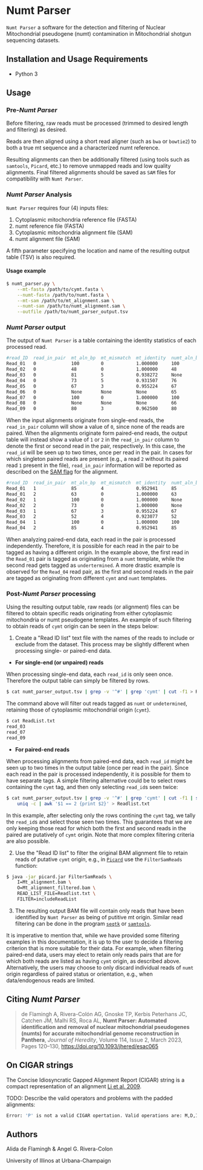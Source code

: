 # Numt Parser

`Numt Parser` a software for the detection and filtering of Nuclear Mitochondrial pseudogene (numt) contamination in Mitochondrial shotgun sequencing datasets.

## Installation and Usage Requirements

* Python 3

## Usage

### Pre-*Numt Parser*

Before filtering, raw reads must be processed (trimmed to desired length and filtering) as desired.

Reads are then aligned using a short read aligner (such as `bwa` or `bowtie2`) to both a true mt sequence and a characterized numt reference.

Resulting alignments can then be additionally filtered (using tools such as `samtools`, `Picard`, etc.) to remove unmapped reads and low quality alignments. Final filtered alignments should be saved as `SAM` files for compatibility with `Numt Parser`.

### *Numt Parser* Analysis

`Numt Parser` requires four (4) inputs files:

1. Cytoplasmic mitochondria reference file (FASTA)
2. numt reference file (FASTA)
3. Cytoplasmic mitochondria alignment file (SAM)
4. numt alignment file (SAM)

A fifth parameter specifying the location and name of the resulting output table (TSV) is also required.

#### Usage example

```sh
$ numt_parser.py \
    --mt-fasta /path/to/cymt.fasta \
    --numt-fasta /path/to/numt.fasta \
    --mt-sam /path/to/mt_alignment.sam \
    --numt-sam /path/to/numt_alignment.sam \
    --outfile /path/to/numt_parser_output.tsv
```

### *Numt Parser* output

The output of `Numt Parser` is a table containing the identity statistics of each processed read.

```sh
#read_ID  read_in_pair  mt_aln_bp  mt_mismatch  mt_identity  numt_aln_bp  numt_mismatch  numt_identity  candidate
Read_01   0             100        0            1.000000     100          0              1.000000       undetermined
Read_02   0             48         0            1.000000     48           0              1.000000       undetermined
Read_03   0             81         5            0.938272     None         None           None           cymt
Read_04   0             73         5            0.931507     76           1              0.986842       numt
Read_05   0             67         3            0.955224     67           0              1.000000       numt
Read_06   0             None       None         None         65           0              1.000000       numt
Read_07   0             100        0            1.000000     100          6              0.940000       cymt
Read_08   0             None       None         None         66           0              1.000000       numt
Read_09   0             80         3            0.962500     80           4              0.950000       cymt
```

When the input alignments originate from single-end reads, the `read_in_pair` column will show a value of `0`, since none of the reads are paired. When the alignments originate form paired-end reads, the output table will instead show a value of `1` or `2` in the `read_in_pair` column to denote the first or second read in the pair, respectively. In this case, the `read_id` will be seen up to two times, once per read in the pair. In cases for which singleton paired reads are present (e.g., a read `2` without its paired read `1` present in the file), `read_in_pair` information will be reported as described on the [SAM flag](https://broadinstitute.github.io/picard/explain-flags.html) for the alignment.

```sh
#read_ID  read_in_pair  mt_aln_bp  mt_mismatch  mt_identity  numt_aln_bp  numt_mismatch  numt_identity  candidate
Read_01   1             85         4            0.952941     85           0              1.000000       numt
Read_01   2             63         0            1.000000     63           0              1.000000       undetermined
Read_02   1             100        0            1.000000     None         None           None           cymt
Read_02   2             73         0            1.000000     None         None           None           cymt
Read_03   1             67         3            0.955224     67           0              1.000000       numt
Read_03   2             52         4            0.923077     52           0              1.000000       numt
Read_04   1             100        0            1.000000     100          6              0.940000       cymt
Read_04   2             85         4            0.952941     85           0              1.000000       numt
```

When analyzing paired-end data, each read in the pair is processed independently. Therefore, it is possible for each read in the pair to be tagged as having a different origin. In the example above, the first read in the `Read_01` pair is tagged as originating from a `numt` template, while the second read gets tagged as `undertermined`. A more drastic example is observed for the `Read_04` read pair, as the first and second reads in the pair are tagged as originating from different `cymt` and `numt` templates.

### Post-*Numt Parser* processing

Using the resulting output table, raw reads (or alignment) files can be filtered to obtain specific reads originating from either cytoplasmic mitochondria or numt pseudogene templates. An example of such filtering to obtain reads of `cymt` origin can be seen in the steps below:

1. Create a "Read ID list" text file with the names of the reads to include or exclude from the dataset. This process may be slightly different when processing single- or paired-end data.

* **For single-end (or unpaired) reads**

When processing single-end data, each `read_id` is only seen once. Therefore the output table can simply be filtered by rows.

```sh
$ cat numt_parser_output.tsv | grep -v '^#' | grep 'cymt' | cut -f1 > Readlist.txt
```

The command above will filter out reads tagged as `numt` or `undetermined`, retaining those of cytoplasmic mitochondrial origin (`cymt`).

```sh
$ cat ReadList.txt
read_03
read_07
read_09
```

* **For paired-end reads**

When processing alignments from paired-end data, each `read_id` might be seen up to two times in the output table (once per read in the pair). Since each read in the pair is processed independently, it is possible for them to have separate tags. A simple filtering alternative could be to select rows containing the `cymt` tag, and then only selecting `read_id`s seen twice:

```sh
$ cat numt_parser_output.tsv | grep -v '^#' | grep 'cymt' | cut -f1 | sort | \
    uniq -c | awk '$1 == 2 {print $2}' > Readlist.txt
```

In this example, after selecting only the rows contining the `cymt` tag, we tally the `read_id`s and select those seen two times. This guarantees that we are only keeping those read for which both the first and second reads in the paired are putatively of `cymt` origin. Note that more complex filtering criteria are also possible.

2. Use the "Read ID list" to filter the original BAM alignment file to retain reads of putative `cymt` origin, e.g., in [`Picard`](<https://github.com/broadinstitute/picard>) use the `FilterSamReads` function:

```sh
$ java -jar picard.jar FilterSamReads \
    I=Mt_alignment.bam \
    O=Mt_alignment_filtered.bam \
    READ_LIST_FILE=Readlist.txt \
    FILTER=includeReadList
 ```

3. The resulting output BAM file will contain only reads that have been identified by `Numt Parser` as being of putitive mt origin. Similar read filtering can be done in the program [`seqtk`](<https://github.com/lh3/seqtk>) or [`samtools`](<http://www.htslib.org/doc/samtools.html>).

It is imperative to mention that, while we have provided some filtering examples in this documentation, it is up to the user to decide a filtering criterion that is more suitable for their data. For example, when filtering paired-end data, users may elect to retain only reads pairs that are for which both reads are listed as having `cymt` origin, as described above. Alternatively, the users may choose to only discard individual reads of `numt` origin regardless of paired status or orientation, e.g., when data/endogenous reads are limited.

## Citing *Numt Parser*

> de Flamingh A, Rivera-Colón AG, Gnoske TP, Kerbis Peterhans JC, Catchen JM, Malhi RS, Roca AL, **Numt Parser: Automated identification and removal of nuclear mitochondrial pseudogenes (numts) for accurate mitochondrial genome reconstruction in Panthera**, *Journal of Heredity*, Volume 114, Issue 2, March 2023, Pages 120–130, <https://doi.org/10.1093/jhered/esac065>

## On CIGAR strings

The Concise Idiosyncratic Gapped Alignment Report (CIGAR) string is a compact representation of an alignment [Li et al. 2009](https://doi.org/10.1093/bioinformatics/btp352).

TODO: Describe the valid operators and problems with the padded alignments:

```sh
Error: 'P' is not a valid CIGAR opertation. Valid operations are: M,D,I,S,H. See README for more info.
```

## Authors

Alida de Flamingh & Angel G. Rivera-Colon


University of Illinos at Urbana-Champaign
